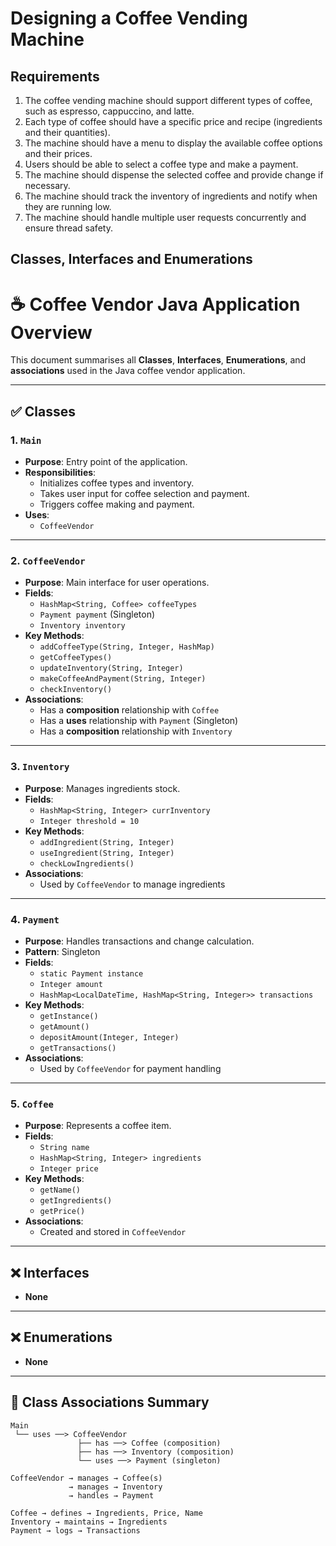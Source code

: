 # Designing a Coffee Vending Machine

## Requirements
1. The coffee vending machine should support different types of coffee, such as espresso, cappuccino, and latte.
2. Each type of coffee should have a specific price and recipe (ingredients and their quantities).
3. The machine should have a menu to display the available coffee options and their prices.
4. Users should be able to select a coffee type and make a payment.
5. The machine should dispense the selected coffee and provide change if necessary.
6. The machine should track the inventory of ingredients and notify when they are running low.
7. The machine should handle multiple user requests concurrently and ensure thread safety.

## Classes, Interfaces and Enumerations
# ☕ Coffee Vendor Java Application Overview

This document summarises all **Classes**, **Interfaces**, **Enumerations**, and **associations** used in the Java coffee vendor application.

---

## ✅ Classes

### 1. `Main`
- **Purpose**: Entry point of the application.
- **Responsibilities**:
    - Initializes coffee types and inventory.
    - Takes user input for coffee selection and payment.
    - Triggers coffee making and payment.
- **Uses**:
    - `CoffeeVendor`

---

### 2. `CoffeeVendor`
- **Purpose**: Main interface for user operations.
- **Fields**:
    - `HashMap<String, Coffee> coffeeTypes`
    - `Payment payment` (Singleton)
    - `Inventory inventory`
- **Key Methods**:
    - `addCoffeeType(String, Integer, HashMap)`
    - `getCoffeeTypes()`
    - `updateInventory(String, Integer)`
    - `makeCoffeeAndPayment(String, Integer)`
    - `checkInventory()`
- **Associations**:
    - Has a **composition** relationship with `Coffee`
    - Has a **uses** relationship with `Payment` (Singleton)
    - Has a **composition** relationship with `Inventory`

---

### 3. `Inventory`
- **Purpose**: Manages ingredients stock.
- **Fields**:
    - `HashMap<String, Integer> currInventory`
    - `Integer threshold = 10`
- **Key Methods**:
    - `addIngredient(String, Integer)`
    - `useIngredient(String, Integer)`
    - `checkLowIngredients()`
- **Associations**:
    - Used by `CoffeeVendor` to manage ingredients

---

### 4. `Payment`
- **Purpose**: Handles transactions and change calculation.
- **Pattern**: Singleton
- **Fields**:
    - `static Payment instance`
    - `Integer amount`
    - `HashMap<LocalDateTime, HashMap<String, Integer>> transactions`
- **Key Methods**:
    - `getInstance()`
    - `getAmount()`
    - `depositAmount(Integer, Integer)`
    - `getTransactions()`
- **Associations**:
    - Used by `CoffeeVendor` for payment handling

---

### 5. `Coffee`
- **Purpose**: Represents a coffee item.
- **Fields**:
    - `String name`
    - `HashMap<String, Integer> ingredients`
    - `Integer price`
- **Key Methods**:
    - `getName()`
    - `getIngredients()`
    - `getPrice()`
- **Associations**:
    - Created and stored in `CoffeeVendor`

---

## ❌ Interfaces
- **None**

---

## ❌ Enumerations
- **None**

---

## 🔄 Class Associations Summary

```text
Main
 └── uses ──> CoffeeVendor
               ├── has ──> Coffee (composition)
               ├── has ──> Inventory (composition)
               └── uses ──> Payment (singleton)

CoffeeVendor → manages → Coffee(s)
             → manages → Inventory
             → handles → Payment

Coffee → defines → Ingredients, Price, Name
Inventory → maintains → Ingredients
Payment → logs → Transactions

